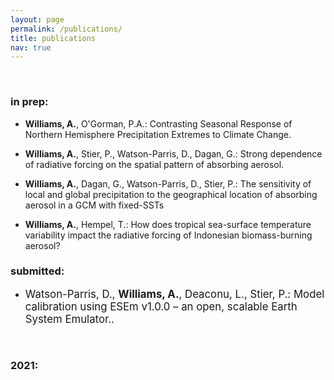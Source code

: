 ```yaml
---
layout: page
permalink: /publications/
title: publications
nav: true
---
```


<p>&nbsp;</p>

### in prep:  

 - **Williams, A.**, O'Gorman, P.A.: Contrasting Seasonal Response of Northern Hemisphere Precipitation Extremes to Climate Change.

 - **Williams, A.**, Stier, P., Watson-Parris, D., Dagan, G.: Strong dependence of radiative forcing on the spatial pattern of absorbing aerosol.

 - **Williams, A.**, Dagan, G., Watson-Parris, D., Stier, P.: The sensitivity of local and global precipitation to the geographical location of absorbing aerosol in a GCM with fixed-SSTs
 
 - **Williams, A.**, Hempel, T.: How does tropical sea-surface temperature variability impact the radiative forcing of Indonesian biomass-burning aerosol?


### submitted:

 - <span style="font-size:larger;"> Watson-Parris, D., **Williams, A.**, Deaconu, L., Stier, P.: Model calibration using ESEm v1.0.0 – an open, scalable Earth System Emulator.. </span>

<p>&nbsp;</p>

### 2021:

